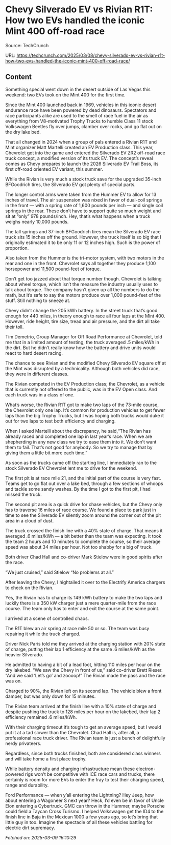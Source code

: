 # Chevy Silverado EV vs Rivian R1T: How two EVs handled the iconic Mint 400 off-road race

Source: TechCrunch

URL: https://techcrunch.com/2025/03/08/chevy-silverado-ev-vs-rivian-r1t-how-two-evs-handled-the-iconic-mint-400-off-road-race/

## Content

Something special went down in the desert outside of Las Vegas this weekend: two EVs took on the Mint 400 for the first time.

Since the Mint 400 launched back in 1969, vehicles in this iconic desert endurance race have been powered by dead dinosaurs. Spectators and race participants alike are used to the smell of race fuel in the air as everything from V8-motivated Trophy Trucks to humble Class 11 stock Volkswagen Beetles fly over jumps, clamber over rocks, and go flat out on the dry lake bed.

That all changed in 2024 when a group of pals entered a Rivian R1T and Mint organizer Matt Martelli created an EV Production class. This year, Chevrolet got into the game and entered the Silverado EV ZR2 off-road race truck concept, a modified version of its truck EV. The concept’s reveal comes as Chevy prepares to launch the 2026 Silverado EV Trail Boss, its first off-road oriented EV variant, this summer.

While the Rivian is very much a stock truck save for the upgraded 35-inch BFGoodrich tires, the Silverado EV got plenty of special parts.

The longer control arms were taken from the Hummer EV to allow for 13 inches of travel. The air suspension was nixed in favor of dual-coil springs in the front — with a spring rate of 1,600 pounds per inch — and single coil springs in the rear. These don’t have to support quite so much weight and sit at “only” 978 pounds/inch. Hey, that’s what happens when a truck weighs nearly 10,000 pounds.

The tall springs and 37-inch BFGoodrich tires mean the Silverado EV race truck sits 15 inches off the ground. However, the truck itself is so big that I originally estimated it to be only 11 or 12 inches high. Such is the power of proportion.

Also taken from the Hummer is the tri-motor system, with two motors in the rear and one in the front. Chevrolet says all together they produce 1,100 horsepower and 11,500 pound-feet of torque.

Don’t get too jazzed about that torque number though. Chevrolet is talking about wheel torque, which isn’t the measure the industry usually uses to talk about torque. The company hasn’t given up all the numbers to do the math, but it’s safe to say the motors produce over 1,000 pound-feet of the stuff. Still nothing to sneeze at.

Chevy didn’t change the 205 kWh battery. In the street truck that’s good enough for 440 miles, in theory enough to race all four laps at the Mint 400. However, ride height, tire size, tread and air pressure, and the dirt all take their toll.

Tim Demetrio, Group Manager for Off Road Performance at Chevrolet, told me that in a limited amount of testing, the truck averaged .5 miles/kWh in the dirt. But he didn’t really know how the battery and drive units would react to hard desert racing.

The chance to see Rivian and the modified Chevy Silverado EV square off at the Mint was disrupted by a technicality. Although both vehicles did race, they were in different classes.

The Rivian competed in the EV Production class; the Chevrolet, as a vehicle that is currently not offered to the public, was in the EV Open class. And each truck was in a class of one.

What’s worse, the Rivian R1T got to make two laps of the 73-mile course, the Chevrolet only one lap. It’s common for production vehicles to get fewer laps than the big Trophy Trucks, but I was hoping both trucks would duke it out for two laps to test both efficiency and charging.

When I asked Martelli about the discrepancy, he said,“The Rivian has already raced and completed one lap in last year’s race. When we are shepherding in any new class we try to ease them into it. We don’t want them to fail. That’s not good for anybody. So we try to manage that by giving them a little bit more each time.”

As soon as the trucks came off the starting line, I immediately ran to the stock Silverado EV Chevrolet lent me to drive for the weekend.

The first pit is at race mile 21, and the initial part of the course is very fast. Teams get to go flat out over a lake bed, through a few sections of whoops and tackle some sandy washes. By the time I got to the first pit, I had missed the truck.

The second pit area is a quick drive for chase vehicles, but the Chevy only has to traverse 16 miles of race course. We found a place to park just in time to see the Silverado EV silently zoom around the corner out of the pit area in a cloud of dust.

The truck crossed the finish line with a 40% state of charge. That means it averaged .6 miles/kWh — a bit better than the team was expecting. It took the team 2 hours and 10 minutes to complete the course, so their average speed was about 34 miles per hour. Not too shabby for a big ol’ truck.

Both driver Chad Hall and co-driver Mark Stielow were in good spirits after the race.

“We just cruised,” said Stielow “No problems at all.”

After leaving the Chevy, I hightailed it over to the Electrify America chargers to check on the Rivian.

Yes, the Rivian has to charge its 149 kWh battery to make the two laps and luckily there is a 350 kW charger just a mere quarter-mile from the race course. The team only has to enter and exit the course at the same point.

I arrived at a scene of controlled chaos.

The R1T blew an air spring at race mile 50 or so. The team was busy repairing it while the truck charged.

Driver Nick Paris told me they arrived at the charging station with 20% state of charge, putting their lap 1 efficiency at the same .6 miles/kWh as the heavier Silverado.

He admitted to having a bit of a lead foot, hitting 110 miles per hour on the dry lakebed. “We saw the Chevy in front of us,” said co-driver Brett Rieser. “And we said ‘Let’s go’ and zoooop!” The Rivian made the pass and the race was on.

Charged to 90%, the Rivian left on its second lap. The vehicle blew a front damper, but was only down for 15 minutes.

The Rivian team arrived at the finish line with a 10% state of charge and despite pushing the truck to 128 miles per hour on the lakebed, their lap 2 efficiency remained .6 miles/kWh.

With their charging timeout it’s tough to get an average speed, but I would put it at a tad slower than the Chevrolet. Chad Hall is, after all, a professional race truck driver. The Rivian team is just a bunch of delightfully nerdy privateers.

Regardless, since both trucks finished, both are considered class winners and will take home a first place trophy.

While battery density and charging infrastructure mean these electron-powered rigs won’t be competitive with ICE race cars and trucks, there certainly is room for more EVs to enter the fray to test their charging speed, range and durability.

Ford Performance — when y’all entering the Lightning? Hey Jeep, how about entering a Wagoneer S next year? Heck, I’d even be in favor of Uncle Elon entering a Cybertruck. GMC can throw in the Hummer, maybe Porsche could field a Taycan Cross Turismo. I helped Volkswagen get the ID4 to the finish line in Baja in the Mexican 1000 a few years ago, so let’s bring that little guy in too. Imagine the spectacle of all these vehicles battling for electric dirt supremacy.

_Fetched on: 2025-03-09 16:10:29_